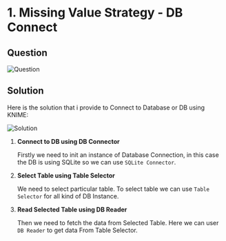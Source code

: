 # 1. Missing Value Strategy - DB Connect

## Question 
![Question](https://github.com/wildangbudhi/BIG-Data-with-KNIM/blob/master/2.%20DB%20Processing%20-%20Missing%20Value%20Strategy/1.%20DB%20Connect/Screenshoot/Question.png)

## Solution
Here is the solution that i provide to Connect to Database or DB using KNIME:

![Solution](https://github.com/wildangbudhi/BIG-Data-with-KNIM/blob/master/2.%20DB%20Processing%20-%20Missing%20Value%20Strategy/1.%20DB%20Connect/Screenshoot/Workflow.png)

1. **Connect to DB using DB Connector**

    Firstly we need to init an instance of Database Connection, in this case the DB is using SQLite so we can use ```SQLite Connector```.

2. **Select Table using Table Selector**

    We need to select particular table. To select table we can use ```Table Selector``` for all kind of DB Instance.

3. **Read Selected Table using DB Reader**

    Then we need to fetch the data from Selected Table. Here we can user ```DB Reader``` to get data From Table Selector.
